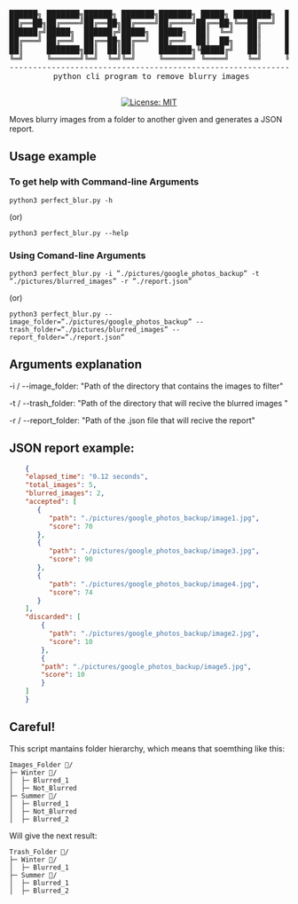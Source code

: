 <div align="center">
<pre>
██████╗ ███████╗██████╗ ███████╗███████╗ █████╗ ████████╗  ██████╗ ██╗     ██╗   ██╗██████╗ 
██╔══██╗██╔════╝██╔══██╗██╔════╝██╔════╝██╔══██╗╚══██╔══╝  ██╔══██╗██║     ██║   ██║██╔══██╗
██████╔╝█████╗  ██████╔╝█████╗  █████╗  ██║  ╚═╝   ██║     ██████╦╝██║     ██║   ██║██████╔╝
██╔═══╝ ██╔══╝  ██╔══██╗██╔══╝  ██╔══╝  ██║  ██╗   ██║     ██╔══██╗██║     ██║   ██║██╔══██╗
██║     ███████╗██║  ██║██║     ███████╗╚█████╔╝   ██║     ██████╦╝███████╗╚██████╔╝██║  ██║
╚═╝     ╚══════╝╚═╝  ╚═╝╚═╝     ╚══════╝ ╚════╝    ╚═╝     ╚═════╝ ╚══════╝ ╚═════╝ ╚═╝  ╚═╝
--------------------------------------------------------------------------------------------
 python cli program to remove blurry images
 
</pre>

[![License: MIT](https://img.shields.io/badge/License-MIT-yellow.svg)](https://opensource.org/licenses/MIT)

</div>

Moves blurry images from a folder to another given and generates a JSON report.

## Usage example
### To get help with Command-line Arguments
```
python3 perfect_blur.py -h
```
(or)
```
python3 perfect_blur.py --help
```
### Using Comand-line Arguments
```
python3 perfect_blur.py -i ”./pictures/google_photos_backup” -t ”./pictures/blurred_images” -r ”./report.json”
```
(or)
```
python3 perfect_blur.py --image_folder=”./pictures/google_photos_backup” --trash_folder=”./pictures/blurred_images” --report_folder=”./report.json”
```
## Arguments explanation

 -i / --image_folder: "Path of the directory that contains the images to filter"
 
 -t / --trash_folder: "Path of the directory that will recive the blurred images "
 
 -r / --report_folder: "Path of the .json file that will recive the report"

## JSON report example:
``` json
    {
    "elapsed_time": "0.12 seconds",
    "total_images": 5,
    "blurred_images": 2,
    "accepted": [
       {
          "path": "./pictures/google_photos_backup/image1.jpg",
          "score": 70
       },
       {
          "path": "./pictures/google_photos_backup/image3.jpg",
          "score": 90
       },
       {
          "path": "./pictures/google_photos_backup/image4.jpg",
          "score": 74
       }
    ],
    "discarded": [
        {
          "path": "./pictures/google_photos_backup/image2.jpg",
          "score": 10
        },
        {
        "path": "./pictures/google_photos_backup/image5.jpg",
        "score": 10
        }
    ]
    }
```

## Careful!

This script mantains folder hierarchy, which means that soemthing like this:

```
Images_Folder 📁/
├─ Winter 📁/
│  ├─ Blurred_1
│  ├─ Not_Blurred
├─ Summer 📁/
│  ├─ Blurred_1
│  ├─ Not_Blurred
│  ├─ Blurred_2
```

Will give the next result:

```
Trash_Folder 📁/
├─ Winter 📁/
│  ├─ Blurred_1
├─ Summer 📁/
│  ├─ Blurred_1
│  ├─ Blurred_2
```




